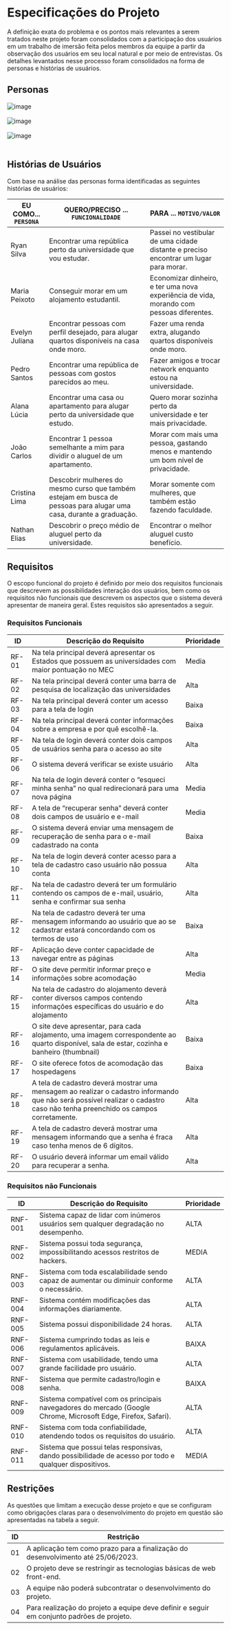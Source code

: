 # Especificações do Projeto

A definição exata do problema e os pontos mais relevantes a serem tratados neste projeto foram consolidados com a participação dos usuários em um trabalho de imersão feita pelos membros da equipe a partir da observação dos usuários em seu local natural e por meio de entrevistas. Os detalhes levantados nesse processo foram consolidados na forma de personas e histórias de usuários.

## Personas

![image](https://github.com/ICEI-PUC-Minas-PMV-ADS/unihouse/assets/85804740/649cd6de-a805-4123-aac9-87583c91709d) <br> <br>
![image](https://github.com/ICEI-PUC-Minas-PMV-ADS/unihouse/assets/85804740/869985a2-bcbd-4463-a326-e3d201ca9603) <br> <br>
![image](https://github.com/ICEI-PUC-Minas-PMV-ADS/unihouse/assets/85804740/89f28d21-bb01-4b52-bde1-42195f4a094e) <br> <br>


## Histórias de Usuários

Com base na análise das personas forma identificadas as seguintes histórias de usuários:

|EU COMO... `PERSONA`| QUERO/PRECISO ... `FUNCIONALIDADE` |PARA ... `MOTIVO/VALOR`                 |
|--------------------|------------------------------------|----------------------------------------|
|Ryan Silva  | Encontrar uma república perto da universidade que vou estudar. | Passei no vestibular de uma cidade distante e preciso encontrar um lugar para morar. |
|Maria Peixoto       | Conseguir morar em um alojamento estudantil. | Economizar dinheiro, e ter uma nova experiência de vida, morando com pessoas diferentes. |
|Evelyn Juliana       | Encontrar pessoas com perfil desejado, para alugar quartos disponíveis na casa onde moro. | Fazer uma renda extra, alugando quartos disponíveis onde moro. |
|Pedro Santos       | Encontrar uma república de pessoas com gostos parecidos ao meu. | Fazer amigos e trocar network enquanto estou na universidade. |
|Alana Lúcia      | Encontrar uma casa ou apartamento para alugar perto da universidade que estudo. | Quero morar sozinha perto da universidade e ter mais privacidade. |
|João Carlos       | Encontrar 1 pessoa semelhante a mim para dividir o aluguel de um apartamento. | Morar com mais uma pessoa, gastando menos e mantendo um bom nível de privacidade. |
|Cristina Lima      | Descobrir mulheres do mesmo curso que também estejam em busca de pessoas para alugar uma casa, durante a graduação. | Morar somente com mulheres, que também estão fazendo faculdade. |
|Nathan Elias       | Descobrir o preço médio de aluguel perto da universidade. | Encontrar o melhor aluguel custo benefício. |

## Requisitos

O escopo funcional do projeto é definido por meio dos requisitos funcionais que descrevem as possibilidades interação dos usuários, bem como os requisitos não funcionais que descrevem os aspectos que o sistema deverá apresentar de maneira geral. Estes requisitos são apresentados a seguir.

### Requisitos Funcionais

|ID     | Descrição do Requisito  | Prioridade |
|-------|-----------------------------------------|----|
|RF-01 | Na tela principal deverá apresentar os Estados que possuem as universidades com maior pontuação no MEC | Media | 
|RF-02 | Na tela principal deverá conter uma barra de pesquisa de localização das universidades   | Alta |
|RF-03 | Na tela principal deverá conter um acesso para a tela de login   | Baixa |
|RF-04 | Na tela principal deverá conter informações sobre a empresa e por quê escolhê-la.   | Baixa |
|RF-05 | Na tela de login deverá conter dois campos de usuários senha para o acesso ao site   | Alta |
|RF-06 | O sistema deverá verificar se existe usuário   | Alta |
|RF-07 | Na tela de login deverá conter o “esqueci minha senha” no qual redirecionará para uma nova página   | Media |
|RF-08 | A tela de “recuperar senha” deverá conter dois campos de usuário e e-mail   | Media |
|RF-09 | O sistema deverá enviar uma mensagem de recuperação de senha para o e-mail cadastrado na conta   | Baixa |
|RF-10 | Na tela de login deverá conter acesso para a tela de cadastro caso usuário não possua conta   | Alta |
|RF-11 | Na tela de cadastro deverá ter um formulário contendo os campos de e-mail, usuário, senha e confirmar sua senha   | Alta |
|RF-12 | Na tela de cadastro deverá ter uma mensagem informando ao usuário que ao se cadastrar estará concordando com os termos de uso   | Baixa |
|RF-13 | Aplicação deve conter capacidade de navegar entre as páginas   | Alta |
|RF-14 | O site deve permitir informar preço e informações sobre acomodação   | Media |
|RF-15 | Na tela de cadastro do alojamento deverá conter diversos campos contendo informações específicas do usuário e do alojamento | Alta |
|RF-16 | O site deve apresentar, para cada alojamento, uma imagem correspondente ao quarto disponível, sala de estar, cozinha e banheiro (thumbnail)   | Baixa |
|RF-17 | O site oferece fotos de acomodação das hospedagens   | Baixa |
|RF-18 | A tela de cadastro deverá mostrar uma mensagem ao realizar o cadastro informando que não será possível realizar o cadastro caso não tenha preenchido os campos corretamente.   | Alta |
|RF-19 | A tela de cadastro deverá mostrar uma mensagem informando que a senha é fraca caso tenha menos de 6 dígitos.   | Alta |
|RF-20 | O usuário deverá informar um email válido para recuperar a senha.   | Alta |


### Requisitos não Funcionais

|ID     | Descrição do Requisito  |Prioridade |
|-------|-------------------------|----|
|RNF-001| Sistema capaz de lidar com inúmeros usuários sem qualquer degradação no desempenho.  | ALTA | 
|RNF-002| Sistema possui toda segurança, impossibilitando acessos restritos de hackers. |  MEDIA | 
|RNF-003| Sistema com toda escalabilidade sendo capaz de aumentar ou diminuir conforme o necessário. |  ALTA | 
|RNF-004| Sistema contém modificações das informações diariamente. |  ALTA | 
|RNF-005| Sistema possui disponibilidade 24 horas. |  ALTA | 
|RNF-006| Sistema cumprindo todas as leis e regulamentos aplicáveis. |  BAIXA | 
|RNF-007| Sistema com usabilidade, tendo uma grande facilidade pro usuário. |  ALTA | 
|RNF-008| Sistema que permite cadastro/login e senha. |  BAIXA | 
|RNF-009| Sistema compatível com os principais navegadores do mercado (Google Chrome, Microsoft Edge, Firefox, Safari). |  ALTA | 
|RNF-010| Sistema com toda confiabilidade, atendendo todos os requisitos do usuário. |  ALTA | 
|RNF-011| Sistema que possui telas responsivas, dando possibilidade de acesso por todo e qualquer dispositivos.|  MEDIA | 


## Restrições

As questões que limitam a execução desse projeto e que se configuram como obrigações claras para o desenvolvimento do projeto em questão são apresentadas na tabela a seguir.

|ID| Restrição                                             |
|--|-------------------------------------------------------|
|01| A aplicação tem como prazo para a finalização do desenvolvimento até 25/06/2023. |
|02| O projeto deve se restringir as tecnologias básicas de web front-end.        |
|03| A equipe não poderá subcontratar o desenvolvimento do projeto.        |
|04| Para realização do projeto a equipe deve definir e seguir em conjunto padrões de projeto.       |

